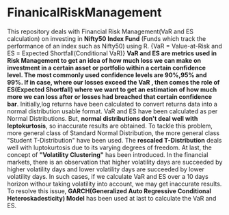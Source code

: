 # FinanicalRiskManagement
This repository deals with Financial Risk Management(VaR and ES calculation) on investing in **Nifty50 Index Fund** (Funds which track the performance of an index such as Nifty50) using R. {VaR = Value-at-Risk and ES = Expected Shortfall(Conditional VaR)}
**VaR and ES are metrics used in Risk Management to get an idea of how much loss we can make on investment in a certain asset or portfolio within a certain confidence level. The most commonly used confidence levels are 90%,95% and 99%. If in case, where our losses exceed the VaR , then comes the role of ES(Expected Shortfall) where we want to get an estimation of how much more we can loss after or losses had breached that certain confidence bar**.
Initially,log returns have been calculated to convert returns data into a normal distribution usable format. VaR and ES have been calculated as per Normal Distributions. But, **normal distributions don't deal well with leptokurtosis**, so inaccurate results are obtained. To tackle this problem, more general class of Standard Normal Distribution, the more general class "Student T-Distribution" have been used. The **rescaled T-Distribution** deals well with luptokurtosis due to its varying degrees of freedom. 
At last, the concept of **"Volatility Clustering"** has been introduced. In the financial markets, there is an observation that higher volatility days are succeeded by higher volatility days and lower volatility days are succeeded by lower volatility days. In such cases, if we calculate VaR and ES over a 10 days horizon withour taking volatility into account, we may get inaccurate results. To resolve this issue, **GARCH(Generalized Auto Regressive Conditional Heteroskadesticity) Model** has been used at last to calculate the VaR and ES.
